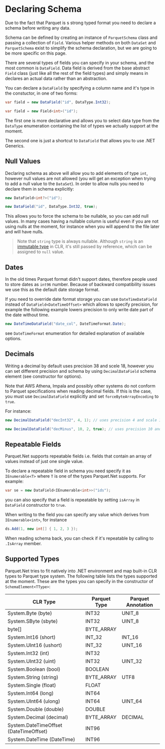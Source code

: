# Declaring Schema

Due to the fact that Parquet is s strong typed format you need to declare a schema before writing any data.

Schema can be defined by creating an instance of `ParquetSchema` class and passing a collection of `Field`. Various helper methods on both `DataSet` and `ParquetSchema` exist to simplify the schema declaration, but we are going to be more specific on this page.

There are several types of fields you can specify in your schema, and the most common is `DataField`. Data field is derived from the base abstract `Field` class (just like all the rest of the field types) and simply means in declares an actual data rather than an abstraction.

You can declare a `DataField` by specifying a column name and it's type in the constuctor, in one of two forms:

```csharp
var field = new DataField("id", DataType.Int32);

var field = new Field<int>("id");
```

The first one is more declarative and allows you to select data type from the `DataType` enumeration containing the list of types we actually support at the moment.

The second one is just a shortcut to `DataField` that allows you to use .NET Generics.

## Null Values

Declaring schema as above will allow you to add elements of type `int`, however null values are not allowed (you will get an exception when trying to add a null value to the `DataSet`). In order to allow nulls you need to declare them in schema explicitly:

```csharp
new DataField<int?>("id");

new DataField("id", DataType.Int32, true);
```

This allows you to force the schema to be nullable, so you can add null values. In many cases having a nullable column is useful even if you are not using nulls at the moment, for instance when you will append to the file later and will have nulls.

> Note that `string` type is always nullable. Although `string` is an [immutable type](https://docs.microsoft.com/en-us/dotnet/csharp/programming-guide/strings/) in CLR, it's still passed by reference, which can be assigned to `null` value.

## Dates

In the old times Parquet format didn't support dates, therefore people used to store dates as `int96` number. Because of backward compatibility issues we use this as the default date storage format.

If you need to override date format storage you can use `DateTimeDataField` instead of `DataField<DateTimeOffset>` which allows to specify precision, for example the following example lowers precision to only write date part of the date without time.

```csharp
new DateTimeDataField("date_col", DateTimeFormat.Date);
```

see `DateTimeFormat` enumeration for detailed explanation of available options.

## Decimals

Writing a decimal by default uses precision 38 and scele 18, however you can set different precision and schema by using `DecimalDataField` schema element (see constructor for options).

Note that AWS Athena, Impala and possibly other systems do not conform to Parquet specifications when reading decimal fields. If this is the case, you must use `DecimalDataField` explicitly and set `forceByteArrayEncoding` to `true`.

For instance:

```csharp
new DecimalDataField("decInt32", 4, 1); // uses precision 4 and scale 1

new DecimalDataField("decMinus", 10, 2, true); // uses precision 10 and scale 2, and enforces legacy decimal encoding that Impala understands
```

## Repeatable Fields

Parquet.Net supports repeatable fields i.e. fields that contain an array of values instead of just one single value.

To declare a repeatable field in schema you need specify it as `IEnumerable<T>` where `T` is one of the types Parquet.Net supports. For example:

```csharp
var se = new DataField<IEnumerable<int>>("ids");
```

you can also specify that a field is repeatable by setting `isArray` in `DataField` constructor to `true`.

When writing to the field you can specify any value which derives from `IEnumerable<int>`, for instance

```csharp
ds.Add(1, new int[] { 1, 2, 3 });
```

When reading schema back, you can check if it's repeatable by calling to `.IsArray` member. 

## Supported Types

Parquet.Net tries to fit natively into .NET environment and map built-in CLR types to Parquet type system. The following table lists the types supported at the moment. These are the types you can specify in the constructor of `SchemaElement<TType>`:

| CLR Type                               | Parquet Type | Parquet Annotation |
| -------------------------------------- | ------------ | ------------------ |
| System.Byte (byte)                     | INT32        | UNIT_8             |
| System.SByte (sbyte)                   | INT32        | UINT_8             |
| byte[]                                 | BYTE_ARRAY   |                    |
| System.Int16 (short)                   | INT_32       | INT_16             |
| System.UInt16 (ushort)                 | INT_32       | UINT_16            |
| System.Int32 (int)                     | INT32        |                    |
| System.UInt32 (uint)                   | INT32        | UINT_32            |
| System.Boolean (bool)                  | BOOLEAN      |                    |
| System.String (string)                 | BYTE_ARRAY   | UTF8               |
| System.Single (float)                  | FLOAT        |                    |
| System.Int64 (long)                    | INT64        |                    |
| System.UInt64 (ulong)                  | INT64        | UINT_64            |
| System.Double (double)                 | DOUBLE       |                    |
| System.Decimal (decimal)               | BYTE_ARRAY   | DECIMAL            |
| System.DateTimeOffset (DateTimeOffset) | INT96        |                    |
| System.DateTime (DateTime)             | INT96        |                    |